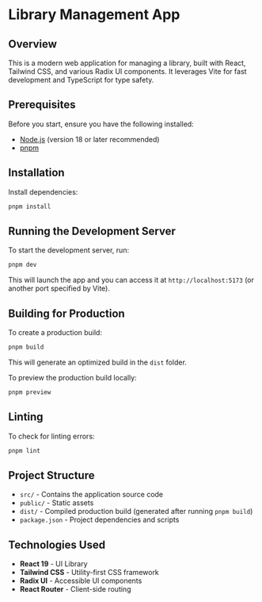 # Library Management App

## Overview
This is a modern web application for managing a library, built with React, Tailwind CSS, and various Radix UI components. It leverages Vite for fast development and TypeScript for type safety.

## Prerequisites
Before you start, ensure you have the following installed:

- [Node.js](https://nodejs.org/) (version 18 or later recommended)
- [pnpm](https://www.pnpm.io/)

## Installation

Install dependencies:
```sh
pnpm install
```

## Running the Development Server

To start the development server, run:
```sh
pnpm dev
```
This will launch the app and you can access it at `http://localhost:5173` (or another port specified by Vite).

## Building for Production

To create a production build:
```sh
pnpm build
```
This will generate an optimized build in the `dist` folder.

To preview the production build locally:
```sh
pnpm preview
```

## Linting

To check for linting errors:
```sh
pnpm lint
```

## Project Structure

- `src/` - Contains the application source code
- `public/` - Static assets
- `dist/` - Compiled production build (generated after running `pnpm build`)
- `package.json` - Project dependencies and scripts

## Technologies Used

- **React 19** - UI Library
- **Tailwind CSS** - Utility-first CSS framework
- **Radix UI** - Accessible UI components
- **React Router** - Client-side routing